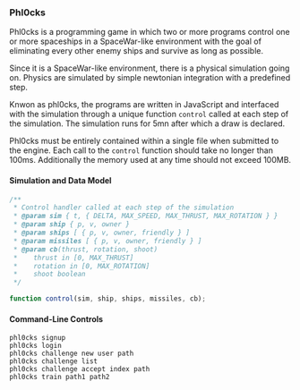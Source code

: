 ### Phl0cks

Phl0cks is a programming game in which two or more programs control 
one or more spaceships in a SpaceWar-like environment with the goal of
eliminating every other enemy ships and survive as long as possible.

Since it is a SpaceWar-like environment, there is a physical simulation 
going on. Physics are simulated by simple newtonian integration with 
a predefined step.

Knwon as phl0cks, the programs are written in JavaScript and interfaced
with the simulation through a unique function `control` called at each 
step of the simulation. The simulation runs for 5mn after which a draw
is declared.

Phl0cks must be entirely contained within a single file when submitted to
the engine. Each call to the `control` function should take no longer than
100ms. Additionally the memory used at any time should not exceed 100MB.


#### Simulation and Data Model

```javascript
/**
 * Control handler called at each step of the simulation
 * @param sim { t, { DELTA, MAX_SPEED, MAX_THRUST, MAX_ROTATION } }
 * @param ship { p, v, owner }
 * @param ships [ { p, v, owner, friendly } ]
 * @param missiles [ { p, v, owner, friendly } ]
 * @param cb(thrust, rotation, shoot) 
 *    thrust in [0, MAX_THRUST]
 *    rotation in [0, MAX_ROTATION]
 *    shoot boolean
 */

function control(sim, ship, ships, missiles, cb);
```

#### Command-Line Controls

```
phl0cks signup
phl0cks login
phl0cks challenge new user path
phl0cks challenge list
phl0cks challenge accept index path
phl0cks train path1 path2
```

